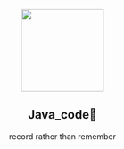 <p align="center">
  <img src="https://user-images.githubusercontent.com/110442250/198609458-e4695206-e3c5-4c51-acb0-60c9f410c998.gif" height="148">
  <h2 align="center">Java_code💯</h2>
  <p align="center">record rather than remember<p>

  </p>
</p>
